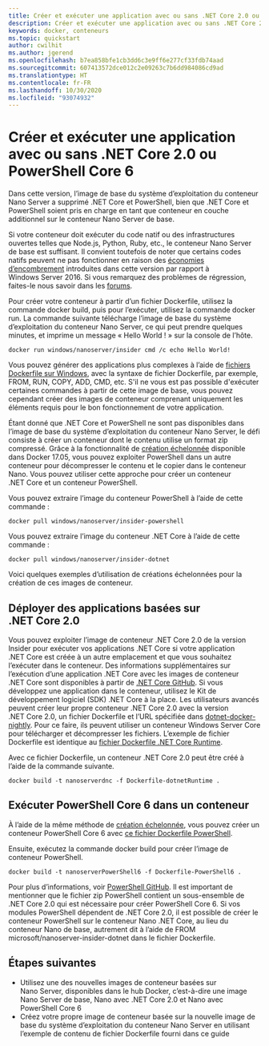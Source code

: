 ```yaml
---
title: Créer et exécuter une application avec ou sans .NET Core 2.0 ou PowerShell Core 6
description: Créer et exécuter une application avec ou sans .NET Core 2.0 ou PowerShell Core 6.
keywords: docker, conteneurs
ms.topic: quickstart
author: cwilhit
ms.author: jgerend
ms.openlocfilehash: b7ea858bfe1cb3dd6c3e9ff6e277cf33fdb74aad
ms.sourcegitcommit: 607413572dce012c2e09263c7b6dd984086cd9ad
ms.translationtype: HT
ms.contentlocale: fr-FR
ms.lasthandoff: 10/30/2020
ms.locfileid: "93074932"
---
```

# <a name="build-and-run-an-application-with-or-without-net-core-20-or-powershell-core-6"></a>Créer et exécuter une application avec ou sans .NET Core 2.0 ou PowerShell Core 6

Dans cette version, l’image de base du système d’exploitation du conteneur Nano Server a supprimé .NET Core et PowerShell, bien que .NET Core et PowerShell soient pris en charge en tant que conteneur en couche additionnel sur le conteneur Nano Server de base.

Si votre conteneur doit exécuter du code natif ou des infrastructures ouvertes telles que Node.js, Python, Ruby, etc., le conteneur Nano Server de base est suffisant.  Il convient toutefois de noter que certains codes natifs peuvent ne pas fonctionner en raison des [économies d’encombrement](/windows-server/get-started/nano-in-semi-annual-channel) introduites dans cette version par rapport à Windows Server 2016. Si vous remarquez des problèmes de régression, faites-le nous savoir dans les [forums](https://social.msdn.microsoft.com/Forums/home?forum=windowscontainers).

Pour créer votre conteneur à partir d’un fichier Dockerfile, utilisez la commande docker build, puis pour l’exécuter, utilisez la commande docker run.  La commande suivante télécharge l’image de base du système d’exploitation du conteneur Nano Server, ce qui peut prendre quelques minutes, et imprime un message « Hello World ! » sur la console de l’hôte.

```
docker run windows/nanoserver/insider cmd /c echo Hello World!
```

Vous pouvez générer des applications plus complexes à l’aide de [fichiers Dockerfile sur Windows](../manage-docker/manage-windows-dockerfile.md), avec la syntaxe de fichier Dockerfile, par exemple, FROM, RUN, COPY, ADD, CMD, etc.  S'il ne vous est pas possible d'exécuter certaines commandes à partir de cette image de base, vous pouvez cependant créer des images de conteneur comprenant uniquement les éléments requis pour le bon fonctionnement de votre application.

Étant donné que .NET Core et PowerShell ne sont pas disponibles dans l’image de base du système d’exploitation du conteneur Nano Server, le défi consiste à créer un conteneur dont le contenu utilise un format zip compressé. Grâce à la fonctionnalité de [création échelonnée](https://docs.docker.com/engine/userguide/eng-image/multistage-build/) disponible dans Docker 17.05, vous pouvez exploiter PowerShell dans un autre conteneur pour décompresser le contenu et le copier dans le conteneur Nano. Vous pouvez utiliser cette approche pour créer un conteneur .NET Core et un conteneur PowerShell.

Vous pouvez extraire l’image du conteneur PowerShell à l’aide de cette commande :

```
docker pull windows/nanoserver/insider-powershell
```

Vous pouvez extraire l’image du conteneur .NET Core à l’aide de cette commande :

```
docker pull windows/nanoserver/insider-dotnet
```

Voici quelques exemples d’utilisation de créations échelonnées pour la création de ces images de conteneur.

## <a name="deploy-apps-based-on-net-core-20"></a>Déployer des applications basées sur .NET Core 2.0
Vous pouvez exploiter l’image de conteneur .NET Core 2.0 de la version Insider pour exécuter vos applications .NET Core si votre application .NET Core est créée à un autre emplacement et que vous souhaitez l’exécuter dans le conteneur.  Des informations supplémentaires sur l’exécution d’une application .NET Core avec les images de conteneur .NET Core sont disponibles à partir de [.NET Core GitHub](https://github.com/dotnet/dotnet-docker-nightly).  Si vous développez une application dans le conteneur, utilisez le Kit de développement logiciel (SDK) .NET Core à la place.  Les utilisateurs avancés peuvent créer leur propre conteneur .NET Core 2.0 avec la version .NET Core 2.0, un fichier Dockerfile et l’URL spécifiée dans [dotnet-docker-nightly](https://github.com/dotnet/dotnet-docker-nightly/tree/master/2.0). Pour ce faire, ils peuvent utiliser un conteneur Windows Server Core pour télécharger et décompresser les fichiers.  L’exemple de fichier Dockerfile est identique au [fichier Dockerfile .NET Core Runtime](https://github.com/dotnet/dotnet-docker-nightly/blob/master/2.0/runtime).

Avec ce fichier Dockerfile, un conteneur .NET Core 2.0 peut être créé à l’aide de la commande suivante.

```
docker build -t nanoserverdnc -f Dockerfile-dotnetRuntime .
```

## <a name="run-powershell-core-6-in-a-container"></a>Exécuter PowerShell Core 6 dans un conteneur
À l’aide de la même méthode de [création échelonnée](https://docs.docker.com/engine/userguide/eng-image/multistage-build/), vous pouvez créer un conteneur PowerShell Core 6 avec [ce fichier Dockerfile PowerShell](https://github.com/PowerShell/PowerShell-Docker/blob/master/release/stable/nanoserver/docker/Dockerfile).


Ensuite, exécutez la commande docker build pour créer l’image de conteneur PowerShell.

```
docker build -t nanoserverPowerShell6 -f Dockerfile-PowerShell6 .
```

Pour plus d’informations, voir [PowerShell GitHub](https://github.com/PowerShell/PowerShell-Docker/tree/master/release).  Il est important de mentionner que le fichier zip PowerShell contient un sous-ensemble de .NET Core 2.0 qui est nécessaire pour créer PowerShell Core 6.  Si vos modules PowerShell dépendent de .NET Core 2.0, il est possible de créer le conteneur PowerShell sur le conteneur Nano .NET Core, au lieu du conteneur Nano de base, autrement dit à l’aide de FROM microsoft/nanoserver-insider-dotnet dans le fichier Dockerfile.

## <a name="next-steps"></a>Étapes suivantes
- Utilisez une des nouvelles images de conteneur basées sur Nano Server, disponibles dans le hub Docker, c’est-à-dire une image Nano Server de base, Nano avec .NET Core 2.0 et Nano avec PowerShell Core 6
- Créez votre propre image de conteneur basée sur la nouvelle image de base du système d’exploitation du conteneur Nano Server en utilisant l’exemple de contenu de fichier Dockerfile fourni dans ce guide